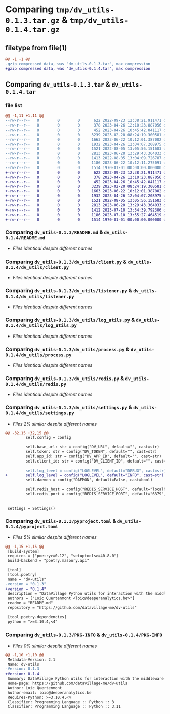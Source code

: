 # Comparing `tmp/dv_utils-0.1.3.tar.gz` & `tmp/dv_utils-0.1.4.tar.gz`

## filetype from file(1)

```diff
@@ -1 +1 @@
-gzip compressed data, was "dv_utils-0.1.3.tar", max compression
+gzip compressed data, was "dv_utils-0.1.4.tar", max compression
```

## Comparing `dv_utils-0.1.3.tar` & `dv_utils-0.1.4.tar`

### file list

```diff
@@ -1,11 +1,11 @@
--rw-r--r--   0        0        0      622 2022-09-23 12:38:21.911471 dv_utils-0.1.3/README.md
--rw-r--r--   0        0        0      378 2023-04-26 12:10:23.887056 dv_utils-0.1.3/dv_utils/__init__.py
--rw-r--r--   0        0        0      452 2023-04-26 10:45:42.041117 dv_utils-0.1.3/dv_utils/__main__.py
--rw-r--r--   0        0        0     3239 2023-02-20 08:24:19.300581 dv_utils-0.1.3/dv_utils/client.py
--rw-r--r--   0        0        0     1663 2023-06-22 10:12:01.387002 dv_utils-0.1.3/dv_utils/listener.py
--rw-r--r--   0        0        0     1932 2023-04-26 12:04:07.208975 dv_utils-0.1.3/dv_utils/log_utils.py
--rw-r--r--   0        0        0     1521 2022-08-05 13:05:56.151683 dv_utils-0.1.3/dv_utils/process.py
--rw-r--r--   0        0        0     2813 2023-06-20 13:29:43.364033 dv_utils-0.1.3/dv_utils/redis.py
--rw-r--r--   0        0        0     1413 2022-08-05 13:04:09.726787 dv_utils-0.1.3/dv_utils/settings.py
--rw-r--r--   0        0        0     1186 2023-06-22 10:12:11.275091 dv_utils-0.1.3/pyproject.toml
--rw-r--r--   0        0        0     1514 1970-01-01 00:00:00.000000 dv_utils-0.1.3/PKG-INFO
+-rw-r--r--   0        0        0      622 2022-09-23 12:38:21.911471 dv_utils-0.1.4/README.md
+-rw-r--r--   0        0        0      378 2023-04-26 12:10:23.887056 dv_utils-0.1.4/dv_utils/__init__.py
+-rw-r--r--   0        0        0      452 2023-04-26 10:45:42.041117 dv_utils-0.1.4/dv_utils/__main__.py
+-rw-r--r--   0        0        0     3239 2023-02-20 08:24:19.300581 dv_utils-0.1.4/dv_utils/client.py
+-rw-r--r--   0        0        0     1663 2023-06-22 10:12:01.387002 dv_utils-0.1.4/dv_utils/listener.py
+-rw-r--r--   0        0        0     1932 2023-04-26 12:04:07.208975 dv_utils-0.1.4/dv_utils/log_utils.py
+-rw-r--r--   0        0        0     1521 2022-08-05 13:05:56.151683 dv_utils-0.1.4/dv_utils/process.py
+-rw-r--r--   0        0        0     2813 2023-06-20 13:29:43.364033 dv_utils-0.1.4/dv_utils/redis.py
+-rw-r--r--   0        0        0     1412 2023-07-10 13:54:39.792306 dv_utils-0.1.4/dv_utils/settings.py
+-rw-r--r--   0        0        0     1186 2023-07-10 13:55:27.464519 dv_utils-0.1.4/pyproject.toml
+-rw-r--r--   0        0        0     1514 1970-01-01 00:00:00.000000 dv_utils-0.1.4/PKG-INFO
```

### Comparing `dv_utils-0.1.3/README.md` & `dv_utils-0.1.4/README.md`

 * *Files identical despite different names*

### Comparing `dv_utils-0.1.3/dv_utils/client.py` & `dv_utils-0.1.4/dv_utils/client.py`

 * *Files identical despite different names*

### Comparing `dv_utils-0.1.3/dv_utils/listener.py` & `dv_utils-0.1.4/dv_utils/listener.py`

 * *Files identical despite different names*

### Comparing `dv_utils-0.1.3/dv_utils/log_utils.py` & `dv_utils-0.1.4/dv_utils/log_utils.py`

 * *Files identical despite different names*

### Comparing `dv_utils-0.1.3/dv_utils/process.py` & `dv_utils-0.1.4/dv_utils/process.py`

 * *Files identical despite different names*

### Comparing `dv_utils-0.1.3/dv_utils/redis.py` & `dv_utils-0.1.4/dv_utils/redis.py`

 * *Files identical despite different names*

### Comparing `dv_utils-0.1.3/dv_utils/settings.py` & `dv_utils-0.1.4/dv_utils/settings.py`

 * *Files 2% similar despite different names*

```diff
@@ -32,15 +32,15 @@
         self.config = config
 
         self.base_url: str = config("DV_URL", default="", cast=str)
         self.token: str = config("DV_TOKEN", default="", cast=str)
         self.app_id: str = config("DV_APP_ID", default="", cast=str)
         self.client_id: str = config("DV_CLIENT_ID", default="", cast=str)
 
-        self.log_level = config("LOGLEVEL", default="DEBUG", cast=str)
+        self.log_level = config("LOGLEVEL", default="INFO", cast=str)
         self.daemon = config("DAEMON", default=False, cast=bool)
 
         self.redis_host = config("REDIS_SERVICE_HOST", default="localhost", cast=str)
         self.redis_port = config("REDIS_SERVICE_PORT", default="6379", cast=str)
 
 
 settings = Settings()
```

### Comparing `dv_utils-0.1.3/pyproject.toml` & `dv_utils-0.1.4/pyproject.toml`

 * *Files 5% similar despite different names*

```diff
@@ -1,15 +1,15 @@
 [build-system]
 requires = ["poetry>=0.12", "setuptools>=40.8.0"]
 build-backend = "poetry.masonry.api"
 
 [tool]
 [tool.poetry]
 name = "dv-utils"
-version = "0.1.3"
+version = "0.1.4"
 description = "DataVillage Python utils for interaction with the middleware and building algo processing code"
 authors = ["Loic Quertenmont <loic@deeperanalytics.be>"]
 readme = "README.md"
 repository = "https://github.com/datavillage-me/dv-utils"
 
 [tool.poetry.dependencies]
 python = ">=3.10.4,<4"
```

### Comparing `dv_utils-0.1.3/PKG-INFO` & `dv_utils-0.1.4/PKG-INFO`

 * *Files 0% similar despite different names*

```diff
@@ -1,10 +1,10 @@
 Metadata-Version: 2.1
 Name: dv-utils
-Version: 0.1.3
+Version: 0.1.4
 Summary: DataVillage Python utils for interaction with the middleware and building algo processing code
 Home-page: https://github.com/datavillage-me/dv-utils
 Author: Loic Quertenmont
 Author-email: loic@deeperanalytics.be
 Requires-Python: >=3.10.4,<4
 Classifier: Programming Language :: Python :: 3
 Classifier: Programming Language :: Python :: 3.11
```

